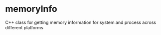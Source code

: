 memoryInfo
==========

C++ class for getting memory information for system and process across different platforms 
